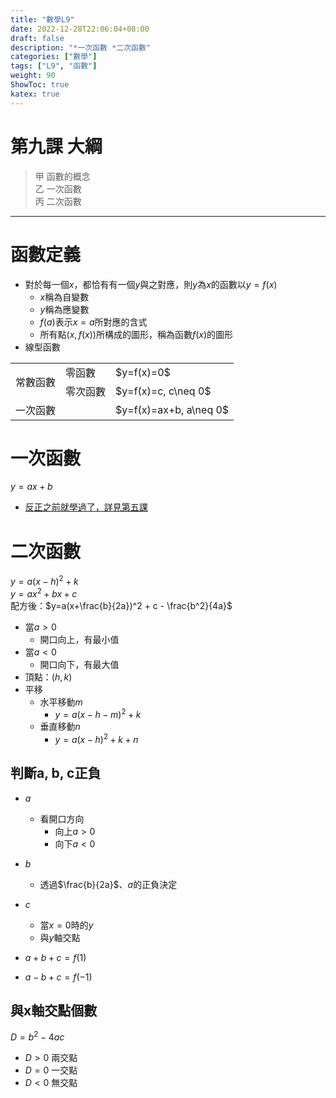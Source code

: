 ```yaml
---
title: "數學L9"
date: 2022-12-28T22:06:04+08:00
draft: false
description: "*一次函數 *二次函數"
categories: ["數學"]
tags: ["L9", "函數"]
weight: 90
ShowToc: true
katex: true
---
```


# 第九課 大綱
> 甲 函數的概念  
> 乙 一次函數   
> 丙 二次函數    

------------
# 函數定義
- 對於每一個$x$，都恰有有一個$y$與之對應，則$y$為$x$的函數以$y=f(x)$
  - $x$稱為自變數
  - $y$稱為應變數
  - $f(a)$表示$x=a$所對應的含式
  - 所有點$(x, f(x))$所構成的圖形，稱為函數$f(x)$的圖形
- 線型函數
<table>
  <tr>
    <td rowspan="2">常數函數</td>
    <td>零函數</td>
    <td>$y=f(x)=0$</td>
  </tr>
  <tr>
    <td>零次函數</td>
    <td>$y=f(x)=c, c\neq 0$</td>
  </tr>
  <tr>
    <td colspan="2">一次函數</td>
    <td>$y=f(x)=ax+b, a\neq 0$</td>
  </tr>
</table>

# 一次函數
$y = ax + b$  
- <a href="https://chaoray.github.io/posts/math/l5/">反正之前就學過了，詳見第五課</a>

# 二次函數
$y = a(x - h)^2 + k$  
$y = ax^2 + bx + c$  
配方後：$y=a(x+\frac{b}{2a})^2 + c - \frac{b^2}{4a}$


- 當$a > 0$
  - 開口向上，有最小值
- 當$a < 0$
  - 開口向下，有最大值
- 頂點：$(h, k)$
- 平移
  - 水平移動$m$
    - $y = a(x - h - m)^2 + k$  
  - 垂直移動$n$
    - $y = a(x - h)^2 + k + n$  

## 判斷a, b, c正負
- $a$
  - 看開口方向
    - 向上$a > 0$
    - 向下$a < 0$
- $b$
  - 透過$\frac{b}{2a}$、$a$的正負決定
- $c$
  - 當$x=0$時的$y$
  - 與$y$軸交點

- $a + b + c = f(1)$
- $a - b + c = f(-1)$

## 與x軸交點個數 
$D = b^2 - 4ac$  
- $D > 0$ 兩交點
- $D = 0$ 一交點
- $D < 0$ 無交點
